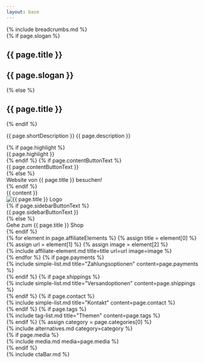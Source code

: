 ```yaml
---
layout: base
---
```

<script type="application/ld+json">
    {
        "@context": "https://schema.org/",
        "@type": "Product",
        "name": "{{ page.title }}",
        "image": "{{ page.image }}",
        "description": "{{ page.description }}",
        "url": "{{ page.targetUrl | absolute_url }}",
        "review": {
            "@type": "Review",
            "reviewRating": {
            "@type": "Rating",
            "ratingValue": "5",
            "bestRating": "5"
        },
        "author": {
          "@type": "Person",
          "name": "{{ page.author }}"
        },
        "brand": {
            "@type": "Brand",
            "name": "{{ page.title }}"
        }
      }
    }
</script>
<article>
<div class="container">
    <div class="row">
{% include breadcrumbs.md %}
</div>
<div class="row">
        <div class="col-lg-9
         col-sm-12 mt-2">
            <div>
                {% if page.slogan %}
                <h1 class="h2">{{ page.title }}</h1>
                <h2 class="text-muted h5">{{ page.slogan }}</h2>
                {% else %}
                <h1 class="h2">{{ page.title }}</h1>
                {% endif %}
                <p>{{ page.shortDescription }} {{ page.description }}</p>
                <span id="productCta" class="affili" data-affili="{{ page.targetUrl }}" rel="{% if page.relType %}{{page.relType}}{% else %}sponsored{% endif %}">
                {% if page.highlight %}
                <div class="alert alert-success text-center" role="alert">
                    {{ page.highlight }}
                </div>
                {% endif %}
                {% if page.contentButtonText %}
                    <div class="btn btn-outline-success mb-4 w-100">
                        {{ page.contentButtonText }}
                    </div>
                {% else %}
                    <div class="btn btn-outline-success mb-4 w-100">
                        Website von {{ page.title }} besuchen!
                    </div>
                {% endif %}
                </span>
            </div>
            <div class="align-items-center">
                {{ content }}
            </div>
        </div>
        <div class="col-lg-3 col-sm-12">
            <span class="affili" data-affili="{{ page.targetUrl }}" rel="{% if page.relType %}{{page.relType}}{% else %}sponsored{% endif %}">
                <div class="text-center mb-3">
                    <div>
                        <img class="img-fluid mt-4" src="{{ page.image }}" alt="{{ page.title }} Logo" />
                    </div>
                    {% if page.sidebarButtonText %}
                    <div class="btn btn-success mt-4 mb-3">
                        {{ page.sidebarButtonText }}
                    </div>
                    {% else %}
                    <div class="btn btn-success mt-4 mb-3">
                        Gehe zum {{ page.title }} Shop
                    </div>
                    {% endif %}
                </div>
            </span>
            <aside>
            {% for element in page.affiliateElements %}
            {% assign title = element[0] %}
            {% assign url = element[1] %}
            {% assign image = element[2] %}
            <section>
            {% include affiliate-element.md title=title url=url image=image %}
            </section>
            {% endfor %}
            {% if page.payments %}
            <section>
            {% include simple-list.md title="Zahlungsoptionen" content=page.payments %}
            </section>
            {% endif %}
            {% if page.shippings %}
            <section>
            {% include simple-list.md title="Versandoptionen" content=page.shippings %}
            </section>
            {% endif %}
            {% if page.contact %}
            <section>
            {% include simple-list.md title="Kontakt" content=page.contact %}
            </section>
            {% endif %}
            {% if page.tags %}
            <section>
            {% include tag-list.md title="Themen" content=page.tags %}
            </section>
            {% endif %}
            {% assign category = page.categories[0] %}
            <section>
            {% include alternatives.md category=category %}
            </section>
            {% if page.media %}
            <section>
            {% include media.md media=page.media %}
            </section>
            {% endif %}
            </aside>
        </div>
    </div>
</div>
</article>
{% include ctaBar.md %}